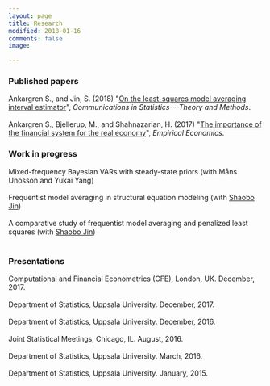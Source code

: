 ```yaml
---
layout: page
title: Research
modified: 2018-01-16
comments: false
image:

---
```


### Published papers

Ankargren S., and Jin, S. (2018) "[On the least-squares model averaging interval estimator](http://www.tandfonline.com/doi/full/10.1080/03610926.2017.1300272)", *Communications in Statistics---Theory and Methods*.
<br><br>
Ankargren S., Bjellerup, M., and Shahnazarian, H. (2017) "[The importance of the financial system for the real economy](http://link.springer.com/article/10.1007/s00181-016-1175-4)", *Empirical Economics*.

### Work in progress

Mixed-frequency Bayesian VARs with steady-state priors (with Måns Unosson and Yukai Yang)<br><br>
Frequentist model averaging in structural equation modeling (with [Shaobo Jin](http://katalog.uu.se/profile/?id=N11-1506))<br><br>
A comparative study of frequentist model averaging and penalized least squares (with [Shaobo Jin](http://katalog.uu.se/profile/?id=N11-1506))<br><br>


### Presentations
Computational and Financial Econometrics (CFE), London, UK. December, 2017. <br><br>
Department of Statistics, Uppsala University. December, 2017. <br><br>
Department of Statistics, Uppsala University. December, 2016.<br><br>
Joint Statistical Meetings, Chicago, IL. August, 2016.<br><br>
Department of Statistics, Uppsala University. March, 2016.<br><br>
Department of Statistics, Uppsala University. January, 2015.